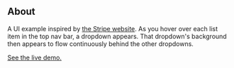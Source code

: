 ## About
A UI example inspired by [the Stripe website](https://stripe.com/). As you hover over each list item in the top nav bar, a dropdown appears. That dropdown's background then appears to flow continuously behind the other dropdowns.

[See the live demo.](https://rawgit.com/StephanieCunnane/javascript30/master/26%20-%20Stripe%20Follow-Along%20Nav/index.html)
